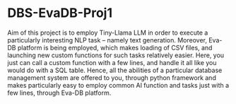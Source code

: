 # DBS-EvaDB-Proj1

Aim of this project is to employ Tiny-Llama LLM in order to execute a particularly interesting NLP task – namely text generation. Moreover, Eva-DB platform is being employed, which makes loading of CSV files, and launching new custom functions for such tasks relatively easier. Here, you just can call a custom function with a few lines, and handle it all like you would do with a SQL table.
Hence, all the abilities of a particular database management system are offered to you, through python framework and makes particularly easy to employ common AI function and tasks just with a few lines, through Eva-DB platform.
